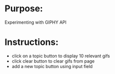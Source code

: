 # Purpose:
Experimenting with GIPHY API

# Instructions:
* click on a topic button to display 10 relevant gifs
* click clear button to clear gifs from page
* add a new topic button using input field
